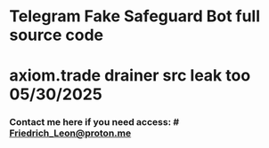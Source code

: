 # Telegram Fake Safeguard Bot full source code
# axiom.trade drainer src leak too 05/30/2025

### Contact me here if you need access: # Friedrich_Leon@proton.me
